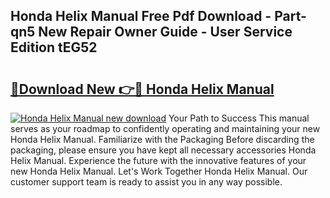 ## Honda Helix Manual Free Pdf Download - Part-qn5 New Repair Owner Guide - User Service Edition tEG52

# <h2><a href="http://bc79682.oget.top/?id=Honda+Helix+Manual">🔗Download New 👉🔴 Honda Helix Manual</a></h2>

[![Honda Helix Manual new download](https://i.imgur.com/5g1atiW.png)](http://bc79682.oget.top/?id=Honda+Helix+Manual)
Your Path to Success This manual serves as your roadmap to confidently operating and maintaining your new Honda Helix Manual. Familiarize with the Packaging Before discarding the packaging, please ensure you have kept all necessary accessories Honda Helix Manual. Experience the future with the innovative features of your new Honda Helix Manual. Let's Work Together Honda Helix Manual. Our customer support team is ready to assist you in any way possible.
